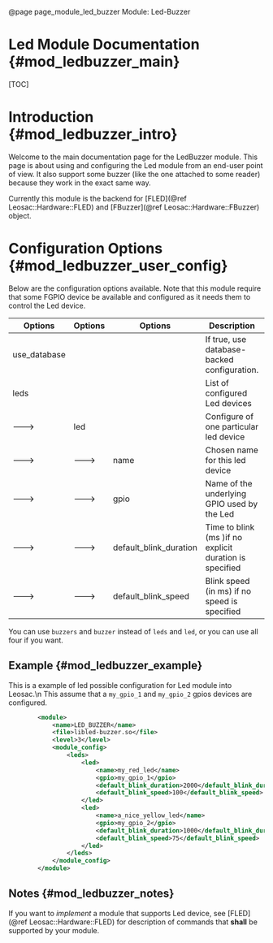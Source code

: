 @page page_module_led_buzzer Module: Led-Buzzer

Led Module Documentation {#mod_ledbuzzer_main}
==============================================

[TOC]

Introduction {#mod_ledbuzzer_intro}
===================================

Welcome to the main documentation page for the LedBuzzer module.
This page is about using and configuring the Led module from an end-user point of view. It
also support some buzzer (like the one attached to some reader) because they work in the
exact same way.

Currently this module is the backend for [FLED](@ref Leosac::Hardware::FLED) and
[FBuzzer](@ref Leosac::Hardware::FBuzzer) object.


Configuration Options {#mod_ledbuzzer_user_config}
==================================================

Below are the configuration options available. Note that this module require
that some FGPIO device be available and configured as it needs them to
control the Led device.


Options      | Options  | Options                | Description                                            | Mandatory
-------------|----------|------------------------|--------------------------------------------------------|-----------
use_database |          |                        | If true, use database-backed configuration.            | NO (defaults to false)
leds         |          |                        | List of configured Led devices                         | NO
--->         | led      |                        | Configure of one particular led device                 | NO
--->         | --->     | name                   | Chosen name for this led device                        | YES
--->         | --->     | gpio                   | Name of the underlying GPIO used by the Led            | YES
--->         | --->     | default_blink_duration | Time to blink (ms )if no explicit duration is specified| YES
--->         | --->     | default_blink_speed    | Blink speed (in ms) if no speed is specified           | YES


You can use `buzzers` and `buzzer` instead of `leds` and `led`, or you can use all four if you want.

Example {#mod_ledbuzzer_example}
--------------------------------

This is a example of led possible configuration for Led module into Leosac.\n
This assume that a `my_gpio_1` and `my_gpio_2` gpios devices are configured.

~~~~~~~~~~~~~~~~~~~~~~~~~~~~~~~~~~~~~~~~~~~~~~~~~~~.xml
        <module>
            <name>LED_BUZZER</name>
            <file>libled-buzzer.so</file>
            <level>3</level>
            <module_config>
                <leds>
                    <led>
                        <name>my_red_led</name>
                        <gpio>my_gpio_1</gpio>
                        <default_blink_duration>2000</default_blink_duration>
                        <default_blink_speed>100</default_blink_speed>
                    </led>
                    <led>
                        <name>a_nice_yellow_led</name>
                        <gpio>my_gpio_2</gpio>
                        <default_blink_duration>1000</default_blink_duration>
                        <default_blink_speed>75</default_blink_speed>
                    </led>
                </leds>
            </module_config>
        </module>
~~~~~~~~~~~~~~~~~~~~~~~~~~~~~~~~~~~~~~~~~~~~~~~~~~~

Notes {#mod_ledbuzzer_notes}
----------------------------

If you want to *implement* a module that supports Led device, see [FLED](@ref Leosac::Hardware::FLED) for description
of commands that **shall** be supported by your module.
